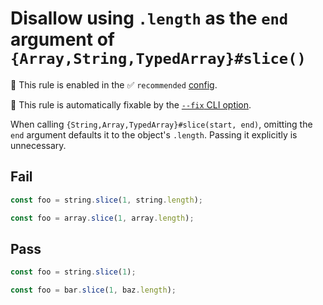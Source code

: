 # Disallow using `.length` as the `end` argument of `{Array,String,TypedArray}#slice()`

💼 This rule is enabled in the ✅ `recommended` [config](https://github.com/sindresorhus/eslint-plugin-unicorn#preset-configs).

🔧 This rule is automatically fixable by the [`--fix` CLI option](https://eslint.org/docs/latest/user-guide/command-line-interface#--fix).

<!-- end auto-generated rule header -->
<!-- Do not manually modify this header. Run: `npm run fix:eslint-docs` -->

When calling `{String,Array,TypedArray}#slice(start, end)`, omitting the `end` argument defaults it to the object's `.length`. Passing it explicitly is unnecessary.

## Fail

```js
const foo = string.slice(1, string.length);
```

```js
const foo = array.slice(1, array.length);
```

## Pass

```js
const foo = string.slice(1);
```

```js
const foo = bar.slice(1, baz.length);
```
